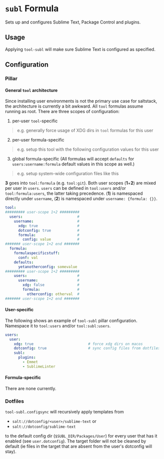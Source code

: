# `subl` Formula
Sets up and configures Sublime Text, Package Control and plugins.

## Usage
Applying `tool-subl` will make sure Sublime Text is configured as specified.

## Configuration
### Pillar
#### General `tool` architecture
Since installing user environments is not the primary use case for saltstack, the architecture is currently a bit awkward. All `tool` formulas assume running as root. There are three scopes of configuration:
1. per-user `tool`-specific
  > e.g. generally force usage of XDG dirs in `tool` formulas for this user
2. per-user formula-specific
  > e.g. setup this tool with the following configuration values for this user
3. global formula-specific (All formulas will accept `defaults` for `users:username:formula` default values in this scope as well.)
  > e.g. setup system-wide configuration files like this

**3** goes into `tool:formula` (e.g. `tool:git`). Both user scopes (**1**+**2**) are mixed per user in `users`. `users` can be defined in `tool:users` and/or `tool:formula:users`, the latter taking precedence. (**1**) is namespaced directly under `username`, (**2**) is namespaced under `username: {formula: {}}`.

```yaml
tool:
######### user-scope 1+2 #########
  users:                         #
    username:                    #
      xdg: true                  #
      dotconfig: true            #
      formula:                   #
        config: value            #
####### user-scope 1+2 end #######
  formula:
    formulaspecificstuff:
      conf: val
    defaults:
      yetanotherconfig: somevalue
######### user-scope 1+2 #########
    users:                       #
      username:                  #
        xdg: false               #
        formula:                 #
          otherconfig: otherval  #
####### user-scope 1+2 end #######
```

#### User-specific
The following shows an example of `tool-subl` pillar configuration. Namespace it to `tool:users` and/or `tool:subl:users`.
```yaml
users:
  user:
    xdg: true                         # force xdg dirs on macos
    dotconfig: true                   # sync config files from dotfiles repo (files in Packages/User)
    subl:
      plugins:
        - Emmet
        - SublimeLinter
```

#### Formula-specific
There are none currently.

### Dotfiles
`tool-subl.configsync` will recursively apply templates from 

- `salt://dotconfig/<user>/sublime-text` or
- `salt://dotconfig/sublime-text`

to the default config dir (`$SUBL_DIR/Packages/User`) for every user that has it enabled (see `user.dotconfig`). The target folder will not be cleaned by default (ie files in the target that are absent from the user's dotconfig will stay).
